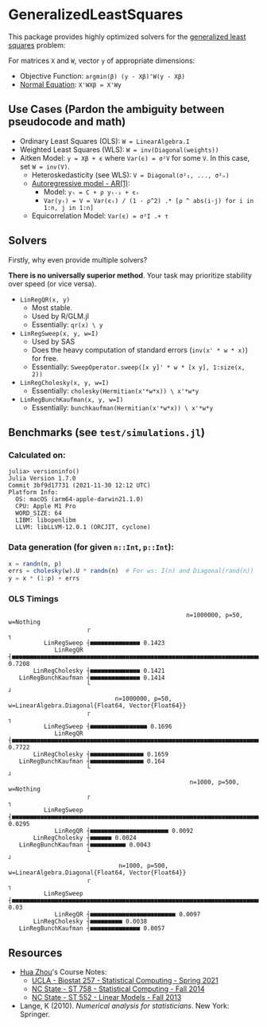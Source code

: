 # GeneralizedLeastSquares

This package provides highly optimized solvers for the [generalized least squares](https://en.wikipedia.org/wiki/Generalized_least_squares) problem:

For matrices `X` and `W`, vector `y` of appropriate dimensions:

- Objective Function: `argmin(β) (y - Xβ)'W(y - Xβ)`
- [Normal Equation](https://mathworld.wolfram.com/NormalEquation.html): `X'WXβ = X'Wy`

## Use Cases (Pardon the ambiguity between pseudocode and math)

- Ordinary Least Squares (OLS): `W = LinearAlgebra.I`
- Weighted Least Squares (WLS): `W = inv(Diagonal(weights))`
- Aitken Model: `y = Xβ + ϵ` where `Var(ϵ) = σ²V` for some `V`.  In this case, set `W = inv(V)`.
    - Heteroskedasticity (see WLS): `V = Diagonal(σ²₁, ..., σ²ₙ)`
    - [Autoregressive model - AR(1)](https://en.wikipedia.org/wiki/Autoregressive_model):
        - Model: `yₜ = C + ρ yₜ₋₁ + ϵₜ`
        - `Var(yₜ) = V = Var(ϵₜ) / (1 - ρ^2) .* [ρ ^ abs(i-j) for i in 1:n, j in 1:n]`
    - Equicorrelation Model: `Var(ϵ) = σ²I .+ τ`


## Solvers

Firstly, why even provide multiple solvers?

**There is no universally superior method**.  Your task may prioritize stability over speed (or vice versa).

- `LinRegQR(x, y)`
   - Most stable.
   - Used by R/GLM.jl
   - Essentially: `qr(x) \ y `
- `LinRegSweep(x, y, w=I)`
   - Used by SAS
   - Does the heavy computation of standard errors (`inv(x' * w * x)`) for free.
   - Essentially: `SweepOperator.sweep([x y]' * w * [x y], 1:size(x, 2))`
- `LinRegCholesky(x, y, w=I)`
   - Essentially: `cholesky(Hermitian(x'*w*x)) \ x'*w*y`
- `LinRegBunchKaufman(x, y, w=I)`
   - Essentially: `bunchkaufman(Hermitian(x'*w*x)) \ x'*w*y`

## Benchmarks (see `test/simulations.jl`)

### Calculated on:
```
julia> versioninfo()
Julia Version 1.7.0
Commit 3bf9d17731 (2021-11-30 12:12 UTC)
Platform Info:
  OS: macOS (arm64-apple-darwin21.1.0)
  CPU: Apple M1 Pro
  WORD_SIZE: 64
  LIBM: libopenlibm
  LLVM: libLLVM-12.0.1 (ORCJIT, cyclone)
```

### Data generation (for given `n::Int`, `p::Int`):

```julia
x = randn(n, p)
errs = cholesky(w).U * randn(n)  # For ws: I(n) and Diagonal(rand(n))
y = x * (1:p) + errs
```

### OLS Timings

```
                                                  n=1000000, p=50, w=Nothing
                      ┌                                                                                ┐
          LinRegSweep ┤■■■■■■■■■■■■■■ 0.1423
             LinRegQR ┤■■■■■■■■■■■■■■■■■■■■■■■■■■■■■■■■■■■■■■■■■■■■■■■■■■■■■■■■■■■■■■■■■■■■■■■■ 0.7208
       LinRegCholesky ┤■■■■■■■■■■■■■■ 0.1421
   LinRegBunchKaufman ┤■■■■■■■■■■■■■■ 0.1414
                      └                                                                                ┘
                              n=1000000, p=50, w=LinearAlgebra.Diagonal{Float64, Vector{Float64}}
                      ┌                                                                                ┐
          LinRegSweep ┤■■■■■■■■■■■■■■■■ 0.1696
             LinRegQR ┤■■■■■■■■■■■■■■■■■■■■■■■■■■■■■■■■■■■■■■■■■■■■■■■■■■■■■■■■■■■■■■■■■■■■■■■■ 0.7722
       LinRegCholesky ┤■■■■■■■■■■■■■■■ 0.1659
   LinRegBunchKaufman ┤■■■■■■■■■■■■■■■ 0.164
                      └                                                                                ┘
                                                   n=1000, p=500, w=Nothing
                      ┌                                                                                ┐
          LinRegSweep ┤■■■■■■■■■■■■■■■■■■■■■■■■■■■■■■■■■■■■■■■■■■■■■■■■■■■■■■■■■■■■■■■■■■■■■■■■ 0.0295
             LinRegQR ┤■■■■■■■■■■■■■■■■■■■■■■ 0.0092
       LinRegCholesky ┤■■■■■■ 0.0024
   LinRegBunchKaufman ┤■■■■■■■■■■ 0.0043
                      └                                                                                ┘
                               n=1000, p=500, w=LinearAlgebra.Diagonal{Float64, Vector{Float64}}
                      ┌                                                                                ┐
          LinRegSweep ┤■■■■■■■■■■■■■■■■■■■■■■■■■■■■■■■■■■■■■■■■■■■■■■■■■■■■■■■■■■■■■■■■■■■■■■■■■■ 0.03
             LinRegQR ┤■■■■■■■■■■■■■■■■■■■■■■■■ 0.0097
       LinRegCholesky ┤■■■■■■■■■ 0.0038
   LinRegBunchKaufman ┤■■■■■■■■■■■■■■ 0.0057
```

## Resources

- [Hua Zhou](http://hua-zhou.github.io)'s Course Notes:
   - [UCLA - Biostat 257 - Statistical Computing - Spring 2021](https://ucla-biostat-257-2021spring.github.io/syllabus/syllabus.html)
   - [NC State - ST 758 - Statistical Computing - Fall 2014](http://hua-zhou.github.io/teaching/st758-2014fall/schedule.html)
   - [NC State - ST 552 - Linear Models - Fall 2013](http://hua-zhou.github.io/teaching/st552-2013fall/schedule.html)
- Lange, K (2010). *Numerical analysis for statisticians*. New York: Springer.
